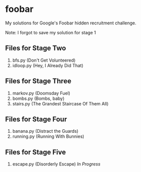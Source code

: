 # foobar

My solutions for Google's Foobar hidden recruitment challenge.

Note: I forgot to save my solution for stage 1

## Files for Stage Two
1. bfs.py (Don't Get Volunteered)
1. idloop.py (Hey, I Already Did That)

## Files for Stage Three
1. markov.py (Doomsday Fuel)
1. bombs.py (Bombs, baby)
1. stairs.py (The Grandest Staircase Of Them All)

## Files for Stage Four
1. banana.py (Distract the Guards)
1. running.py (Running With Bunnies) 

## Files for Stage Five
1. escape.py (Disorderly Escape) *In Progress*